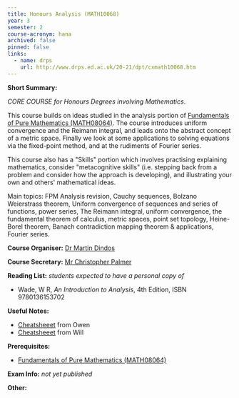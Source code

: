 ```yaml
---
title: Honours Analysis (MATH10068)
year: 3
semester: 2 
course-acronym: hana
archived: false
pinned: false
links:
  - name: drps
    url: http://www.drps.ed.ac.uk/20-21/dpt/cxmath10068.htm
---
```

**Short Summary:** 

*CORE COURSE for Honours Degrees involving Mathematics*. 

This course builds on ideas studied in the analysis portion of [Fundamentals of Pure Mathematics (MATH08064)](/math2/#fundamentals-of-pure-mathematics). The course introduces uniform convergence and the Reimann integral, and leads onto the abstract concept of a metric space.  Finally we look at some applications to solving equations via the fixed-point method, and at the rudiments of Fourier series.

This course also has a "Skills" portion which involves practising explaining mathematics, consider "metacognitive skills" (i.e. stepping back from a problem and consider how the approach is developing), and illustrating your own and others' mathematical ideas.

Main topics: FPM Analysis revision, Cauchy sequences, Bolzano Weierstrass theorem, Uniform convergence of sequences and series of functions, power series, The Reimann integral, uniform convergence, the fundamental theorem of calculus,  metric spaces, point set topology, Heine-Borel theorem, Banach contradiction mapping theorem & applications, Fourier series.

**Course Organiser:** [Dr Martin Dindos](<M.Dindos@ed.ac.uk>)

**Course Secretary:** [Mr Christopher Palmer](<chris.palmer@ed.ac.uk>) 

**Reading List:** *students expected to have a personal copy of*

- Wade, W R, *An Introduction to Analysis*, 4th Edition, ISBN 9780136153702

**Useful Notes:**

- [Cheatsheeet](resources/math3/hana/Analysis.pdf) from Owen
- [Cheatsheeet](resources/math3/hana/Analysis_Formula_Sheet.pdf) from Will

**Prerequisites:** 

- [Fundamentals of Pure Mathematics (MATH08064)](/math2/#fpm) 

**Exam Info:** *not yet published*

**Other:** 

